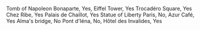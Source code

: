 Tomb of Napoleon Bonaparte, Yes,
Eiffel Tower, Yes
Trocadéro Square, Yes
Chez Ribe, Yes
Palais de Chaillot, Yes
Statue of Liberty Paris, No,
Azur Café, Yes
Alma's bridge, No
Pont d'Iéna, No,
Hôtel des Invalides, Yes